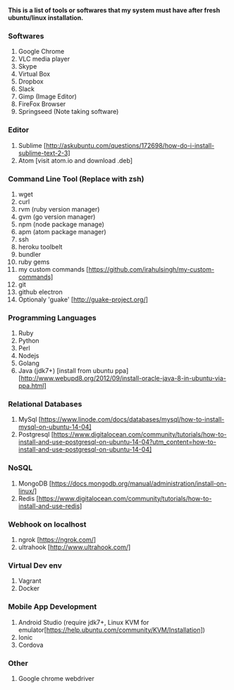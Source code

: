 <b> This is a list of tools or softwares that my system must have after fresh ubuntu/linux installation. </b>

### Softwares
1. Google Chrome
2. VLC media player
3. Skype
4. Virtual Box
5. Dropbox
6. Slack
7. Gimp (Image Editor)
8. FireFox Browser
9. Springseed (Note taking software)

### Editor
1. Sublime [http://askubuntu.com/questions/172698/how-do-i-install-sublime-text-2-3]
2. Atom [visit atom.io and download .deb]

### Command Line Tool (Replace with zsh)
1. wget
2. curl
3. rvm (ruby version manager)
4. gvm (go version manager)
5. npm (node package manage)
6. apm (atom package manager)
7. ssh
8. heroku toolbelt
9. bundler
10. ruby gems
11. my custom commands [https://github.com/irahulsingh/my-custom-commands]
12. git
13. github electron
14. Optionaly 'guake' [http://guake-project.org/]

### Programming Languages
1. Ruby
2. Python
3. Perl
4. Nodejs
5. Golang
6. Java (jdk7+) [install from ubuntu ppa] [http://www.webupd8.org/2012/09/install-oracle-java-8-in-ubuntu-via-ppa.html]

### Relational Databases
1. MySql [https://www.linode.com/docs/databases/mysql/how-to-install-mysql-on-ubuntu-14-04]
2. Postgresql [https://www.digitalocean.com/community/tutorials/how-to-install-and-use-postgresql-on-ubuntu-14-04?utm_content=how-to-install-and-use-postgresql-on-ubuntu-14-04]

### NoSQL
1. MongoDB [https://docs.mongodb.org/manual/administration/install-on-linux/]
2. Redis [https://www.digitalocean.com/community/tutorials/how-to-install-and-use-redis]

### Webhook on localhost
1. ngrok [https://ngrok.com/]
2. ultrahook [http://www.ultrahook.com/]

### Virtual Dev env
1. Vagrant
2. Docker

### Mobile App Development
1. Android Studio (require jdk7+, Linux KVM for emulator[https://help.ubuntu.com/community/KVM/Installation])
2. Ionic
3. Cordova

### Other
1. Google chrome webdriver

